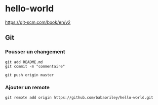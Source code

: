 # hello-world


https://git-scm.com/book/en/v2


## Git

### Pousser un changement

```
git add README.md
git commit -m "commentaire"

git push origin master
```

### Ajouter un remote

```
git remote add origin https://github.com/babaoriley/hello-world.git
```
